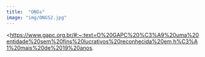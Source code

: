 ```yaml
---
title:  "ONGs"
image: "img/ONGS2.jpg"
---
```


<https://www.gapc.org.br/#:~:text=O%20GAPC%20%C3%A9%20uma%20entidade%20sem%20fins%20lucrativos%20reconhecida%20em,h%C3%A1%20mais%20de%2019%20anos.


 